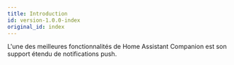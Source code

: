 ```yaml
---
title: Introduction
id: version-1.0.0-index
original_id: index
---
```


L'une des meilleures fonctionnalités de Home Assistant Companion est son support étendu de notifications push.